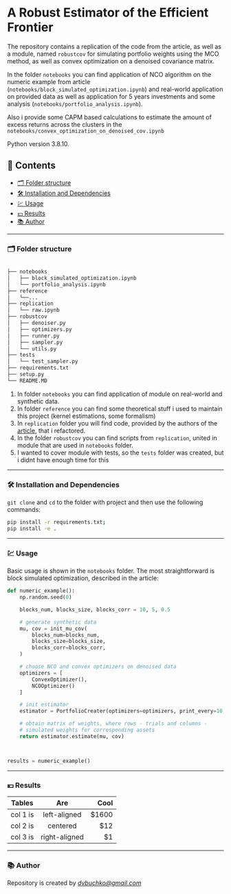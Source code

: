 # A Robust Estimator of the Efficient Frontier

The repository contains a replication of the code from the article, as well as
a module, named `robustcov` for simulating portfolio weights using the MCO
method, as well as convex optimization on a denoised covariance matrix.

In the folder `notebooks` you can find application of NCO algorithm on the numeric
example from article (`notebooks/block_simulated_optimization.ipynb`) and
real-world application on provided data as well as application for 5 years
investments and some analysis
(`notebooks/portfolio_analysis.ipynb`).

Also i provide some CAPM based calculations to estimate the amount of excess
returns across the clusters in the `notebooks/convex_optimization_on_denoised_cov.ipynb`

Python version 3.8.10.

## 🔖 Contents

- [🗂 Folder structure](https://github.com/danyanyam/robustcov#-folder-structure)
- [🛠 Installation and Dependencies](https://github.com/danyanyam/robustcov#-installation-and-dependencies)
- [💹 Usage](https://github.com/danyanyam/robustcov#-usage)
- [💴 Results](https://github.com/danyanyam/robustcov#-results)
- [📚 Author](https://github.com/danyanyam/robustcov#-author)

---

### 🗂 Folder structure

```bash

├── notebooks
│   ├── block_simulated_optimization.ipynb
│   └── portfolio_analysis.ipynb
├── reference
│	└──...
├── replication
│   └── raw.ipynb
├── robustcov
│	├── denoiser.py
│	├── optimizers.py
│	├── runner.py
│	├── sampler.py
│	└── utils.py
├── tests
│	└── test_sampler.py
├── requirements.txt
├── setup.py
└── README.MD
```

1. In folder `notebooks` you can find application of module on real-world
   and synthetic data.
2. In folder `reference` you can find some theoretical stuff i used to
   maintain this project (kernel estimations, some formalism)
3. In `replication` folder you will find code, provided by the authors of the
   [article](https://papers.ssrn.com/sol3/papers.cfm?abstract_id=3469961),
   that i refactored.
4. In the folder `robustcov` you can find scripts from `replication`,
   united in module that are used in `notebooks` folder.
5. I wanted to cover module with tests, so the `tests` folder was created,
   but i didnt have enough time for this

---

### 🛠 Installation and Dependencies

`git clone` and `cd` to the folder with project and then use the following commands:

```bash
pip install -r requirements.txt;
pip install -e .
```

---

### 💹 Usage

Basic usage is shown in the `notebooks` folder. The most straightforward is
block simulated optimization, described in the article:

```python
def numeric_example():
    np.random.seed(0)

    blocks_num, blocks_size, blocks_corr = 10, 5, 0.5

    # generate synthetic data
    mu, cov = init_mu_cov(
        blocks_num=blocks_num,
        blocks_size=blocks_size,
        blocks_corr=blocks_corr,
    )

    # choose NCO and convex optimizers on denoised data
    optimizers = [
        ConvexOptimizer(),
        NCOOptimizer()
    ]

    # init estimator
    estimator = PortfolioCreater(optimizers=optimizers, print_every=10)

    # obtain matrix of weights, where rows - trials and columns -
    # simulated weights for corresponding assets
    return estimator.estimate(mu, cov)



results = numeric_example()

```

---

### 💴 Results

| Tables   |      Are      |   Cool |
| -------- | :-----------: | -----: |
| col 1 is | left-aligned  | \$1600 |
| col 2 is |   centered    |   \$12 |
| col 3 is | right-aligned |    \$1 |

---

### 📚 Author

Repository is created by *dvbuchko@gmail.com*
